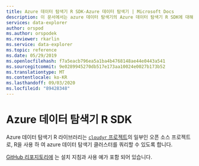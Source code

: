 ```yaml
---
title: Azure 데이터 탐색기 R SDK-Azure 데이터 탐색기 | Microsoft Docs
description: 이 문서에서는 azure 데이터 탐색기의 Azure 데이터 탐색기 R SDK에 대해 설명 합니다.
services: data-explorer
author: orspod
ms.author: orspodek
ms.reviewer: rkarlin
ms.service: data-explorer
ms.topic: reference
ms.date: 05/29/2019
ms.openlocfilehash: f7a5eacb796ea5a1ba4b4768148ae44e0443a541
ms.sourcegitcommit: 9e0289945270db517e173aa10024e0027b173b52
ms.translationtype: MT
ms.contentlocale: ko-KR
ms.lasthandoff: 09/03/2020
ms.locfileid: "89428348"
---
```

# <a name="azure-data-explorer-r-sdk"></a>Azure 데이터 탐색기 R SDK

Azure 데이터 탐색기 R 라이브러리는 [ `cloudyr` 프로젝트](https://github.com/cloudyr)의 일부인 오픈 소스 프로젝트로, R을 사용 하 여 azure 데이터 탐색기 클러스터를 쿼리할 수 있도록 합니다.

[GitHub 리포지토리에](https://github.com/cloudyr/AzureKusto) 는 설치 지침과 사용 예가 포함 되어 있습니다.
